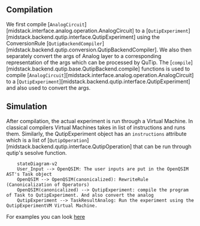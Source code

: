 ## Compilation

We first compile [`AnalogCircuit`][midstack.interface.analog.operation.AnalogCircuit] to a [`QutipExperiment`][midstack.backend.qutip.interface.QutipExperiment] using the ConversionRule [`QutipBackendCompiler`][midstack.backend.qutip.conversion.QutipBackendCompiler]. We also then separately convert the args of Analog layer to a corresponding representation of the args which can be processed by QuTip. The [`compile`][midstack.backend.qutip.base.QutipBackend.compile] functions is used to compile [`AnalogCircuit`][midstack.interface.analog.operation.AnalogCircuit] to a [`QutipExperiment`][midstack.backend.qutip.interface.QutipExperiment] and also used to convert the args.

## Simulation

After compilation, the actual experiment is run through a Virtual Machine. In classical compilers Virtual Machines takes in list of instructions and runs them. Similarly, the QutipExperiment object has an `instructions` attribute which is a list of [`QutipOperation`][midstack.backend.qutip.interface.QutipOperation] that can be run through qutip's sesolve function.

```mermaid
    stateDiagram-v2
    User_Input --> OpenQSIM: The user inputs are put in the OpenQSIM AST's Task object
    OpenQSIM --> OpenQSIM(canonicalized): RewriteRule (Canonicalization of Operators)
    OpenQSIM(canonicalized) --> QutipExperiment: compile the program of Task to QutipExperiment. And also convert the analog
    QutipExperiment --> TaskResultAnalog: Run the experiment using the QutipExperimentVM Virtual Machine.
```

For examples you can look [here](\examples)
